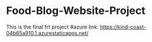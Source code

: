 # Food-Blog-Website-Project
This is the final frt project
#azure link: https://kind-coast-04b65a910.1.azurestaticapps.net/
